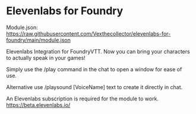 # Elevenlabs for Foundry

Module.json: https://raw.githubusercontent.com/Vexthecollector/elevenlabs-for-foundry/main/module.json 

Elevenlabs Integration for FoundryVTT. Now you can bring your characters to actually speak in your games!

Simply use the /play command in the chat to open a window for ease of use.

Alternative use /playsound [VoiceName] text to create it directly in chat.

An Elevenlabs subscription is required for the module to work.
https://beta.elevenlabs.io/
